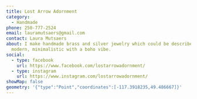 ```yaml
---
title: Lost Arrow Adornment
category:
  - Handmade
phone: 250-777-2524
email: lauramutsaers@gmail.com
contact: Laura Mutsaers
about: I make handmade brass and silver jewelry which could be described as
  modern, minimalistic with a boho vibe.
social:
  - type: facebook
    url: https://www.facebook.com/lostarrowadornment/
  - type: instagram
    url: https://www.instagram.com/lostarrowadornment/
showMap: false
geometry: '{"type":"Point","coordinates":[-117.3918235,49.486667]}'
---
```

